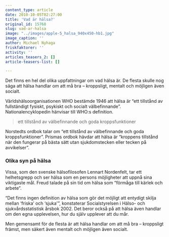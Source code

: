 ```yaml
---
content_type: article
date: 2010-10-05T02:27:00
title: 'Vad är hälsa?'
original_id: 15768
slug: vad-ar-halsa
image: "../images/apple-5_halsa_940x450-hb1.jpg"
image_caption: ''
author: Michael Nyhaga
friskfaktorer: ''
activity: ''
articles_teasers_2: []
article-teasers-list: []

---
```


Det finns en hel del olika uppfattningar om vad hälsa är. De flesta skulle nog säga att hälsa handlar om att må bra – kroppsligt, mentalt och möjligen även socialt.

Världshälsoorganisationen WHO bestämde 1946 att hälsa är “ett tillstånd av fullständigt fysiskt, psykiskt och socialt välbefinnande”. Nationalencyklopedin hänvisar till WHO:s definition.

> ett tillstånd av välbefinnande och goda kroppsfunktioner

Norstedts ordbok talar om “ett tillstånd av välbefinnande och goda kroppsfunktioner”. Prismas ordbok hävdar att hälsa är “kroppens tillstånd när den fungerar på bästa sätt utan sjukdomstecken eller tecken på avvikelser”.

### Olika syn på hälsa

Vissa, som den svenske hälsofilosofen Lennart Nordenfelt, tar ett helhetsgrepp och ser hälsa som en persons möjligheter att uppnå sina viktigaste mål. Freud talade på sin tid om hälsa som “förmåga till kärlek och arbete”.

“Det finns ingen definition av hälsa som gör det möjligt att entydigt skilja mellan ‘friska’ och ‘sjuka'”, konstaterar Socialstyrelsen i Hälso- och sjukvårdsstatistisk årsbok 2002. Det beror också på att hälsa även handlar om den egna upplevelsen, hur du själv upplever att du mår.

Men gemensamt för de flesta är att hälsa handlar om att må bra – kroppsligt främst, men säkert även mentalt och möjligen även socialt.


